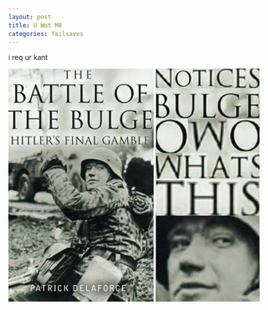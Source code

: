 ```yaml
---
layout: post
title: U Wot M8
categories: failsaves
---
```

i req ur kant

![OWO](/img/uploads/battle4bulge.jpg)
